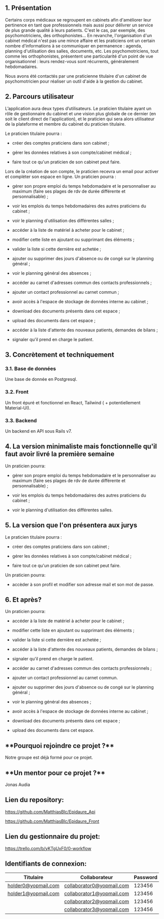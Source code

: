 ## 1. Présentation

Certains corps médicaux se regroupent en cabinets afin d'améliorer leur pertinence en tant que professionnels mais aussi pour délivrer un service de plus grande qualité à leurs patients. C'est le cas, par exemple, des psychomotriciens, des orthophonistes...
En revanche, l'organisation d'un cabinet médical n'est pas une mince affaire et les praticiens ont un certain nombre d'informations à se communiquer en permanence : agenda, planning d'utilisation des salles, documents, etc.
Les psychomotriciens, tout comme les orthophonistes, présentent une particularité d'un point de vue organisationnel : leurs rendez-vous sont récurrents, généralement hebdomadaires.

Nous avons été contactés par une praticienne titulaire d'un cabinet de psychomotricien pour réaliser un outil d'aide à la gestion du cabinet.


## 2. Parcours utilisateur

L’application aura deux types d’utilisateurs. Le praticien titulaire ayant un rôle de gestionnaire du cabinet et une vision plus globale de ce dernier (en soit le client direct de l'application), et le praticien qui sera alors utilisateur de la plateforme et membre du cabinet du praticien titulaire.


Le praticien titulaire pourra : 

- créer des comptes praticiens dans son cabinet ; 

- gérer les données relatives à son compte/cabinet médical ;

- faire tout ce qu'un praticien de son cabinet peut faire.


Lors de la création de son compte, le praticien recevra un email pour activer et compléter son espace en ligne. 
Un praticien pourra :

- gérer son propre emploi du temps hebdomadaire et le personnaliser au maximum (faire ses plages de rdv de durée différente et personnalisable) ;

- voir les emplois du temps hebdomadaires des autres praticiens du cabinet ;

- voir le planning d'utilisation des différentes salles ;

- accéder à la liste de matériel à acheter pour le cabinet ;

- modifier cette liste en ajoutant ou supprimant des éléments ;

- valider la liste si cette dernière est achetée ;

- ajouter ou supprimer des jours d'absence ou de congé sur le planning général ;

- voir le planning général des absences ;

- accéder au carnet d'adresses commun des contacts professionnels ;

- ajouter un contact professionnel au carnet commun ;

- avoir accès à l'espace de stockage de données interne au cabinet ;

- download des documents présents dans cet espace ;

- upload des documents dans cet espace ;

- accéder à la liste d'attente des nouveaux patients, demandes de bilans ;

- signaler qu'il prend en charge le patient.

## 3. Concrètement et techniquement

### 3.1. Base de données

Une base de donnée en Postgresql.

### 3.2. Front

Un front épuré et fonctionnel en React, Tailwind ( + potentiellement Material-UI).

### 3.3. Backend

Un backend en API sous Rails v7.

## 4. La version minimaliste mais fonctionnelle qu'il faut avoir livré la première semaine

Un praticien pourra:

- gérer son propre emploi du temps hebdomadaire et le personnaliser au maximum (faire ses plages de rdv de durée différente et personnalisable) ;

- voir les emplois du temps hebdomadaires des autres praticiens du cabinet ;

- voir le planning d'utilisation des différentes salles.

## **5. La version que l'on présentera aux jurys**

Le praticien titulaire pourra : 

- créer des comptes praticiens dans son cabinet ; 

- gérer les données relatives à son compte/cabinet médical ;

- faire tout ce qu'un praticien de son cabinet peut faire.

Un praticien pourra:

- accèder à son profil et modifier son adresse mail et son mot de passe.

## **6. Et après?**

Un praticien pourra:

- accéder à la liste de matériel à acheter pour le cabinet ;

- modifier cette liste en ajoutant ou supprimant des éléments ;

- valider la liste si cette dernière est achetée ;

- accéder à la liste d'attente des nouveaux patients, demandes de bilans ;

- signaler qu'il prend en charge le patient.

- accéder au carnet d'adresses commun des contacts professionnels ;

- ajouter un contact professionnel au carnet commun.

- ajouter ou supprimer des jours d'absence ou de congé sur le planning général ;

- voir le planning général des absences ;

- avoir accès à l'espace de stockage de données interne au cabinet ;

- download des documents présents dans cet espace ;

- upload des documents dans cet espace.

## \***\*Pourquoi rejoindre ce projet ?\*\***

Notre groupe est déjà formé pour ce projet.

## \***\*Un mentor pour ce projet ?\*\***
Jonas Audia

## Lien du repository:
https://github.com/MatthiasBlc/Epidaure_Api

https://github.com/MatthiasBlc/Epidaure_Front

## Lien du gestionnaire du projet:
https://trello.com/b/yKTgUxF0/0-workflow


## Identifiants de connexion:

| Titulaire           | Collaborateur             | Password |
|---------------------|---------------------------|----------|
| holder0@yopmail.com | collaborator0@yopmail.com | 123456   |
| holder1@yopmail.com | collaborator1@yopmail.com | 123456   |
|                     | collaborator2@yopmail.com | 123456   |
|                     | collaborator3@yopmail.com | 123456   |
